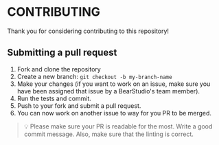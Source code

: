 # CONTRIBUTING

Thank you for considering contributing to this repository!

## Submitting a pull request

1. Fork and clone the repository
2. Create a new branch: `git checkout -b my-branch-name`
3. Make your changes (if you want to work on an issue, make sure you have been assigned that issue by a BearStudio's team member).
4. Run the tests and commit.
5. Push to your fork and submit a pull request.
6. You can now work on another issue to way for you PR to be merged.

> 💡 Please make sure your PR is readable for the most.
> Write a good commit message.
> Also, make sure that the linting is correct.
